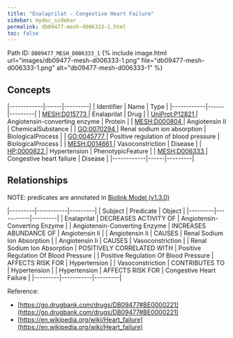 ```yaml
---
title: "Enalaprilat - Congestive Heart Failure"
sidebar: mydoc_sidebar
permalink: db09477-mesh-d006333-1.html
toc: false 
---
```



Path ID: `DB09477_MESH_D006333_1`
{% include image.html url="images/db09477-mesh-d006333-1.png" file="db09477-mesh-d006333-1.png" alt="db09477-mesh-d006333-1" %}

## Concepts

|------------|------|---------|
| Identifier | Name | Type    |
|------------|------|---------|
| <a href="https://identifiers.org/MESH:D015773">MESH:D015773 </a> | Enalaprilat | Drug |
| <a href="https://identifiers.org/UniProt:P12821">UniProt:P12821 </a> | Angiotensin-converting enzyme | Protein |
| <a href="https://identifiers.org/MESH:D000804">MESH:D000804 </a> | Angiotensin II | ChemicalSubstance |
| <a href="https://identifiers.org/GO:0070294">GO:0070294 </a> | Renal sodium ion absorption | BiologicalProcess |
| <a href="https://identifiers.org/GO:0045777">GO:0045777 </a> | Positive regulation of blood pressure | BiologicalProcess |
| <a href="https://identifiers.org/MESH:D014661">MESH:D014661 </a> | Vasoconstriction | Disease |
| <a href="https://identifiers.org/HP:0000822">HP:0000822 </a> | Hypertension | PhenotypicFeature |
| <a href="https://identifiers.org/MESH:D006333">MESH:D006333 </a> | Congestive heart failure | Disease |
|------------|------|---------|

## Relationships


NOTE: predicates are annotated in <a href="https://github.com/biolink/biolink-model/releases/tag/v1.3.0">Biolink Model (v1.3.0)</a>

|---------|-----------|---------|
| Subject | Predicate | Object  |
|---------|-----------|---------|
| Enalaprilat | DECREASES ACTIVITY OF | Angiotensin-Converting Enzyme |
| Angiotensin-Converting Enzyme | INCREASES ABUNDANCE OF | Angiotensin Ii |
| Angiotensin Ii | CAUSES | Renal Sodium Ion Absorption |
| Angiotensin Ii | CAUSES | Vasoconstriction |
| Renal Sodium Ion Absorption | POSITIVELY CORRELATED WITH | Positive Regulation Of Blood Pressure |
| Positive Regulation Of Blood Pressure | AFFECTS RISK FOR | Hypertension |
| Vasoconstriction | CONTRIBUTES TO | Hypertension |
| Hypertension | AFFECTS RISK FOR | Congestive Heart Failure |
|---------|-----------|---------|

Reference: 
  - [https://go.drugbank.com/drugs/DB09477#BE0000221](https://go.drugbank.com/drugs/DB09477#BE0000221)
  - [https://en.wikipedia.org/wiki/Heart_failure](https://en.wikipedia.org/wiki/Heart_failure)
